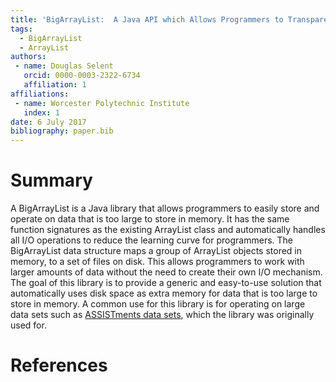 ```yaml
---
title: 'BigArrayList:  A Java API which Allows Programmers to Transparently Use Disk Space as Additional Memory'
tags:
  - BigArrayList
  - ArrayList
authors:
 - name: Douglas Selent
   orcid: 0000-0003-2322-6734
   affiliation: 1
affiliations:
 - name: Worcester Polytechnic Institute
   index: 1
date: 6 July 2017
bibliography: paper.bib
---
```


# Summary

A BigArrayList is a Java library that allows programmers to easily store and operate on data that is too large to store in memory. It has the same function signatures as the existing ArrayList class and automatically handles all I/O operations to reduce the learning curve for programmers. The BigArrayList data structure maps a group of ArrayList objects stored in memory, to a set of files on disk. This allows programmers to work with larger amounts of data without the need to create their own I/O mechanism. The goal of this library is to provide a generic and easy-to-use solution that automatically uses disk space as extra memory for data that is too large to store in memory. A common use for this library is for operating on large data sets such as [ASSISTments data sets](https://sites.google.com/site/assistmentsdata/home), which the library was originally used for.

# References
